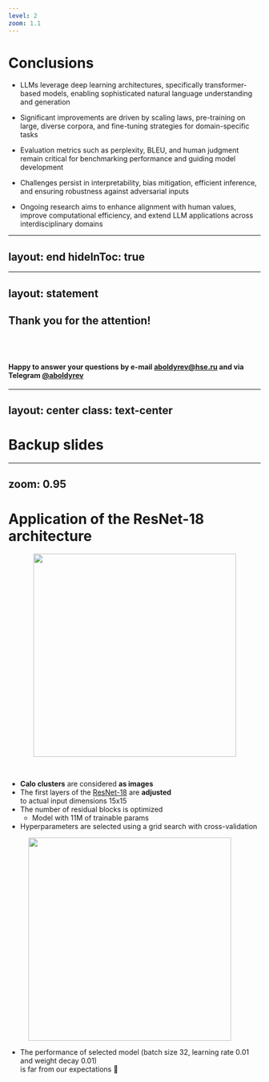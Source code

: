 ```yaml
---
level: 2
zoom: 1.1
---
```


# Conclusions

* LLMs leverage deep learning architectures, specifically transformer-based models, enabling sophisticated natural language understanding and generation

* Significant improvements are driven by scaling laws, pre-training on large, diverse corpora, and fine-tuning strategies for domain-specific tasks

* Evaluation metrics such as perplexity, BLEU, and human judgment remain critical for benchmarking performance and guiding model development

* Challenges persist in interpretability, bias mitigation, efficient inference, and ensuring robustness against adversarial inputs

* Ongoing research aims to enhance alignment with human values, improve computational efficiency, and extend LLM applications across interdisciplinary domains

---
layout: end
hideInToc: true
---

---
layout: statement
---

## Thank you for the attention!

<br>
<br>

#### Happy to answer your questions by e-mail <a href="mailto:aboldyrev@hse.ru">aboldyrev@hse.ru</a> and via Telegram <a href="https://t.me/aboldyrev">@aboldyrev</a>

<PoweredBySlidev mt-10 />

---
layout: center
class: text-center
---

# Backup slides

---
zoom: 0.95
---

# Application of the ResNet-18 architecture

<center>
<figure>
    <img src="/ResNet-18.png" style="width: 405px !important;">
</figure>
</center>
<br>

<div class="grid grid-cols-[4fr_3fr] gap-10">
  <div>

* **Calo clusters** are considered **as images**
* The first layers of the [ResNet-18](https://arxiv.org/abs/1512.03385) are **adjusted**<br> to actual input dimensions 15x15
* The number of residual blocks is optimized
	* Model with 11M of trainable params
* Hyperparameters are selected using a grid search with cross-validation
</div>
<div>
<figure>
    <img src="/ResNet-18_results.png" style="width: 405px !important;">
</figure>
</div>
</div>

* The performance of selected model (batch size 32, learning rate 0.01 and weight decay 0.01)<br> is far from our expectations 🥺